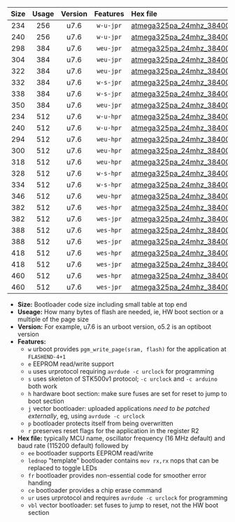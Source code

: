 |Size|Usage|Version|Features|Hex file|
|:-:|:-:|:-:|:-:|:--|
|234|256|u7.6|`w-u-jpr`|[atmega325pa_24mhz_38400bps_ur_vbl.hex](https://raw.githubusercontent.com/stefanrueger/urboot/main/bootloaders/atmega325pa/fcpu_24mhz/38400_bps/atmega325pa_24mhz_38400bps_ur_vbl.hex)|
|240|256|u7.6|`w-u-jpr`|[atmega325pa_24mhz_38400bps_lednop_ur_vbl.hex](https://raw.githubusercontent.com/stefanrueger/urboot/main/bootloaders/atmega325pa/fcpu_24mhz/38400_bps/atmega325pa_24mhz_38400bps_lednop_ur_vbl.hex)|
|298|384|u7.6|`weu-jpr`|[atmega325pa_24mhz_38400bps_ee_ur_vbl.hex](https://raw.githubusercontent.com/stefanrueger/urboot/main/bootloaders/atmega325pa/fcpu_24mhz/38400_bps/atmega325pa_24mhz_38400bps_ee_ur_vbl.hex)|
|304|384|u7.6|`weu-jpr`|[atmega325pa_24mhz_38400bps_ee_lednop_ur_vbl.hex](https://raw.githubusercontent.com/stefanrueger/urboot/main/bootloaders/atmega325pa/fcpu_24mhz/38400_bps/atmega325pa_24mhz_38400bps_ee_lednop_ur_vbl.hex)|
|322|384|u7.6|`weu-jpr`|[atmega325pa_24mhz_38400bps_ee_lednop_fr_ur_vbl.hex](https://raw.githubusercontent.com/stefanrueger/urboot/main/bootloaders/atmega325pa/fcpu_24mhz/38400_bps/atmega325pa_24mhz_38400bps_ee_lednop_fr_ur_vbl.hex)|
|332|384|u7.6|`w-s-jpr`|[atmega325pa_24mhz_38400bps_vbl.hex](https://raw.githubusercontent.com/stefanrueger/urboot/main/bootloaders/atmega325pa/fcpu_24mhz/38400_bps/atmega325pa_24mhz_38400bps_vbl.hex)|
|338|384|u7.6|`w-s-jpr`|[atmega325pa_24mhz_38400bps_lednop_vbl.hex](https://raw.githubusercontent.com/stefanrueger/urboot/main/bootloaders/atmega325pa/fcpu_24mhz/38400_bps/atmega325pa_24mhz_38400bps_lednop_vbl.hex)|
|350|384|u7.6|`weu-jpr`|[atmega325pa_24mhz_38400bps_ee_lednop_fr_ce_ur_vbl.hex](https://raw.githubusercontent.com/stefanrueger/urboot/main/bootloaders/atmega325pa/fcpu_24mhz/38400_bps/atmega325pa_24mhz_38400bps_ee_lednop_fr_ce_ur_vbl.hex)|
|234|512|u7.6|`w-u-hpr`|[atmega325pa_24mhz_38400bps_ur.hex](https://raw.githubusercontent.com/stefanrueger/urboot/main/bootloaders/atmega325pa/fcpu_24mhz/38400_bps/atmega325pa_24mhz_38400bps_ur.hex)|
|240|512|u7.6|`w-u-hpr`|[atmega325pa_24mhz_38400bps_lednop_ur.hex](https://raw.githubusercontent.com/stefanrueger/urboot/main/bootloaders/atmega325pa/fcpu_24mhz/38400_bps/atmega325pa_24mhz_38400bps_lednop_ur.hex)|
|294|512|u7.6|`weu-hpr`|[atmega325pa_24mhz_38400bps_ee_ur.hex](https://raw.githubusercontent.com/stefanrueger/urboot/main/bootloaders/atmega325pa/fcpu_24mhz/38400_bps/atmega325pa_24mhz_38400bps_ee_ur.hex)|
|300|512|u7.6|`weu-hpr`|[atmega325pa_24mhz_38400bps_ee_lednop_ur.hex](https://raw.githubusercontent.com/stefanrueger/urboot/main/bootloaders/atmega325pa/fcpu_24mhz/38400_bps/atmega325pa_24mhz_38400bps_ee_lednop_ur.hex)|
|318|512|u7.6|`weu-hpr`|[atmega325pa_24mhz_38400bps_ee_lednop_fr_ur.hex](https://raw.githubusercontent.com/stefanrueger/urboot/main/bootloaders/atmega325pa/fcpu_24mhz/38400_bps/atmega325pa_24mhz_38400bps_ee_lednop_fr_ur.hex)|
|328|512|u7.6|`w-s-hpr`|[atmega325pa_24mhz_38400bps.hex](https://raw.githubusercontent.com/stefanrueger/urboot/main/bootloaders/atmega325pa/fcpu_24mhz/38400_bps/atmega325pa_24mhz_38400bps.hex)|
|334|512|u7.6|`w-s-hpr`|[atmega325pa_24mhz_38400bps_lednop.hex](https://raw.githubusercontent.com/stefanrueger/urboot/main/bootloaders/atmega325pa/fcpu_24mhz/38400_bps/atmega325pa_24mhz_38400bps_lednop.hex)|
|346|512|u7.6|`weu-hpr`|[atmega325pa_24mhz_38400bps_ee_lednop_fr_ce_ur.hex](https://raw.githubusercontent.com/stefanrueger/urboot/main/bootloaders/atmega325pa/fcpu_24mhz/38400_bps/atmega325pa_24mhz_38400bps_ee_lednop_fr_ce_ur.hex)|
|382|512|u7.6|`wes-hpr`|[atmega325pa_24mhz_38400bps_ee.hex](https://raw.githubusercontent.com/stefanrueger/urboot/main/bootloaders/atmega325pa/fcpu_24mhz/38400_bps/atmega325pa_24mhz_38400bps_ee.hex)|
|382|512|u7.6|`wes-jpr`|[atmega325pa_24mhz_38400bps_ee_vbl.hex](https://raw.githubusercontent.com/stefanrueger/urboot/main/bootloaders/atmega325pa/fcpu_24mhz/38400_bps/atmega325pa_24mhz_38400bps_ee_vbl.hex)|
|388|512|u7.6|`wes-hpr`|[atmega325pa_24mhz_38400bps_ee_lednop.hex](https://raw.githubusercontent.com/stefanrueger/urboot/main/bootloaders/atmega325pa/fcpu_24mhz/38400_bps/atmega325pa_24mhz_38400bps_ee_lednop.hex)|
|388|512|u7.6|`wes-jpr`|[atmega325pa_24mhz_38400bps_ee_lednop_vbl.hex](https://raw.githubusercontent.com/stefanrueger/urboot/main/bootloaders/atmega325pa/fcpu_24mhz/38400_bps/atmega325pa_24mhz_38400bps_ee_lednop_vbl.hex)|
|418|512|u7.6|`wes-hpr`|[atmega325pa_24mhz_38400bps_ee_lednop_fr.hex](https://raw.githubusercontent.com/stefanrueger/urboot/main/bootloaders/atmega325pa/fcpu_24mhz/38400_bps/atmega325pa_24mhz_38400bps_ee_lednop_fr.hex)|
|418|512|u7.6|`wes-jpr`|[atmega325pa_24mhz_38400bps_ee_lednop_fr_vbl.hex](https://raw.githubusercontent.com/stefanrueger/urboot/main/bootloaders/atmega325pa/fcpu_24mhz/38400_bps/atmega325pa_24mhz_38400bps_ee_lednop_fr_vbl.hex)|
|460|512|u7.6|`wes-hpr`|[atmega325pa_24mhz_38400bps_ee_lednop_fr_ce.hex](https://raw.githubusercontent.com/stefanrueger/urboot/main/bootloaders/atmega325pa/fcpu_24mhz/38400_bps/atmega325pa_24mhz_38400bps_ee_lednop_fr_ce.hex)|
|460|512|u7.6|`wes-jpr`|[atmega325pa_24mhz_38400bps_ee_lednop_fr_ce_vbl.hex](https://raw.githubusercontent.com/stefanrueger/urboot/main/bootloaders/atmega325pa/fcpu_24mhz/38400_bps/atmega325pa_24mhz_38400bps_ee_lednop_fr_ce_vbl.hex)|

- **Size:** Bootloader code size including small table at top end
- **Useage:** How many bytes of flash are needed, ie, HW boot section or a multiple of the page size
- **Version:** For example, u7.6 is an urboot version, o5.2 is an optiboot version
- **Features:**
  + `w` urboot provides `pgm_write_page(sram, flash)` for the application at `FLASHEND-4+1`
  + `e` EEPROM read/write support
  + `u` uses urprotocol requiring `avrdude -c urclock` for programming
  + `s` uses skeleton of STK500v1 protocol; `-c urclock` and `-c arduino` both work
  + `h` hardware boot section: make sure fuses are set for reset to jump to boot section
  + `j` vector bootloader: uploaded applications *need to be patched externally*, eg, using `avrdude -c urclock`
  + `p` bootloader protects itself from being overwritten
  + `r` preserves reset flags for the application in the register R2
- **Hex file:** typically MCU name, oscillator frequency (16 MHz default) and baud rate (115200 default) followed by
  + `ee` bootloader supports EEPROM read/write
  + `lednop` "template" bootloader contains `mov rx,rx` nops that can be replaced to toggle LEDs
  + `fr` bootloader provides non-essential code for smoother error handing
  + `ce` bootloader provides a chip erase command
  + `ur` uses urprotocol and requires `avrdude -c urclock` for programming
  + `vbl` vector bootloader: set fuses to jump to reset, not the HW boot section
